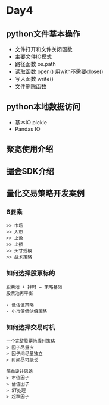 # Day4

## python文件基本操作

 - 文件打开和文件关闭函数
 - 主要文件IO模式
 - 路径函数 os.path
 - 读取函数 open() 用with不需要close()
 - 写入函数 write()
 - 文件删除函数

## python本地数据访问
 - 基本IO pickle
 - Pandas IO 

## 聚宽使用介绍

## 掘金SDK介绍

## 量化交易策略开发案例

### 6要素
	>> 市场
	>> 入市
	>> 止盈
	>> 止损
	>> 头寸规模
	>> 战术策略

### 如何选择股票标的

	股票池 + 择时 = 策略基础
	股票池再平衡

	- 低估值策略
	- 小市值低估值策略

### 如何选择交易时机

	一个完整股票池择时策略
	> 因子尽量少
	> 因子间尽量独立
	> 时间尽可能长

	简单设计思路
	> 市值因子
	> 估值因子
	> ST处理
	> 超跌因子
